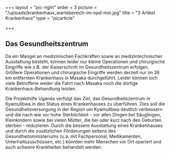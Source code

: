 +++
layout = "pic-right"
order = 3
picture = "/uploads/krankenhaus_wartebereich-im-opd-min.jpg"
title = "3 Artikel Krankenhaus"
type = "picarticle"

+++
## Das Gesundheitszentrum

Da ein Mangel an medizinischen Fachkräften sowie an medizintechnischer Ausstattung besteht, können leider nur kleine Operationen und chirurgische Eingriffe wie z.B. der Kaiserschnitt im Gesundheitszentrum erfolgen. Größere Operationen und chirurgische Eingriffe werden derzeit nur im 38 km entfernten Krankenhaus in Masaka durchgeführt. Leider können sich viele Betroffene weder die Fahrt nach Masaka noch die dortige Krankenhaus-Behandlung leisten.

Die Projekthilfe Uganda verfolgt das Ziel, das Gesundheitszentrum in Kyamulibwa in den Status eines Krankenhauses zu überführen. Dies soll die Gesundheitsversorgung in der Region um Kyamulibwa deutlich verbessern und die nach wie vor hohe Sterblichkeit - vor allen Dingen bei Säuglingen, Kleinkindern sowie bei vielen Mütter, die bei oder kurz nach den Geburten sterben - reduzieren. Durch die bessere Ausstattung eines Krankenhauses und durch die zusätzlichen Förderungen seitens des Gesundheitsministeriums (u.a. mit Fachpersonal, Medikamenten, Unterhaltszuschüssen, etc.) könnten mehr Menschen vor Ort operiert und auch schwere Krankheiten behandelt werden.